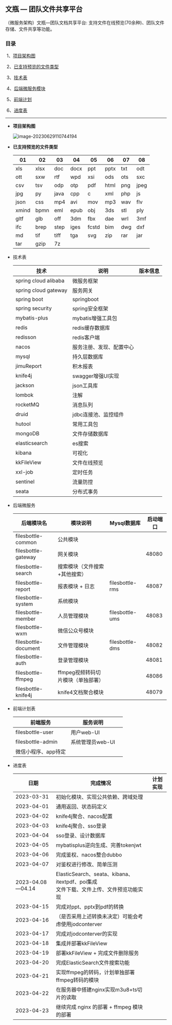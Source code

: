## 文瓶 — 团队文件共享平台

（微服务架构）文瓶—团队文档共享平台: 支持文件在线预览(70余种)、团队文件存储、文件共享等功能。



### 目录

​		1、[项目架构图](#index0)

​		2、[已支持预览的文件类型](#index1)

​		3、[技术表](#index2)

​		4、[后端微服务模块](#index3)

​		5、[前端计划](#index4)

​		6、[进度表](#index5)



---

- **<span id='index0'>项目架构图</span>**

  ![image-20230629110744194](https://travisnotes.oss-cn-shanghai.aliyuncs.com/mdpic/202306291107243.png)



- **<span id='index1'>已支持预览的文件类型</span>**

  | 01    | 02   | 03   | 04   | 05    | 06   | 07   | 08   |
  | ----- | ---- | ---- | ---- | ----- | ---- | ---- | ---- |
  | xls   | xlsx | doc  | docx | ppt   | pptx | txt  | odt  |
  | ott   | sxw  | rtf  | wpd  | xsi   | ods  | ots  | sxc  |
  | csv   | tsv  | odp  | otp  | pdf   | html | png  | jpeg |
  | jpg   | py   | java | cpp  | c     | xml  | php  | js   |
  | json  | css  | mp4  | avi  | mov   | mp3  | wav  | flv  |
  | xmind | bpmn | eml  | epub | obj   | 3ds  | stl  | ply  |
  | gltf  | glb  | off  | 3dm  | fbx   | dae  | wrl  | 3mf  |
  | ifc   | brep | step | iges | fcstd | bim  | dwg  | dxf  |
  | md    | tif  | tiff | tga  | svg   | zip  | rar  | jar  |
  | tar   | gzip | 7z   |      |       |      |      |      |



- <span id="index2">技术表</span>

  | 技术                 | 说明                     | 版本信息 |
  | -------------------- | ------------------------ | -------- |
  | spring cloud alibaba | 微服务框架               |          |
  | spring cloud gateway | 服务网关                 |          |
  | spring boot          | springboot               |          |
  | spring security      | spring安全框架           |          |
  | mybatis-plus         | mybatis增强工具包        |          |
  | redis                | redis缓存数据库          |          |
  | redisson             | redis客户端              |          |
  | nacos                | 服务注册、发现、配置中心 |          |
  | mysql                | 持久层数据库             |          |
  | jimuReport           | 积木报表                 |          |
  | knife4j              | swagger增强UI实现        |          |
  | jackson              | json工具库               |          |
  | lombok               | 注解                     |          |
  | rocketMQ             | 消息队列                 |          |
  | druid                | jdbc连接池、监控组件     |          |
  | hutool               | 常用工具包               |          |
  | mongoDB              | 文件存储数据库           |          |
  | elasticsearch        | es搜索                   |          |
  | kibana               | 可视化                   |          |
  | kkFileView           | 文件在线预览             |          |
  | xxl-job              | 定时任务                 |          |
  | sentinel             | 流量防控                 |          |
  | seata                | 分布式事务               |          |



- <span id="index3">后端微服务</span>

  | 后端模块名           | 模块说明                           | Mysql数据库     | 启动端口 |
  | -------------------- | ---------------------------------- | --------------- | -------- |
  | filesbottle-common   | 公共模块                           |                 |          |
  | filesbottle-gateway  | 网关模块                           |                 | 48080    |
  | filesbottle-search   | 搜索模块（文件搜索+其他搜索）      |                 |          |
  | filesbottle-report   | 报表模块 + 日志                    | filesbottle-rms | 48087    |
  | filesbottle-system   | 系统模块                           |                 |          |
  | filesbottle-member   | 人员管理模块                       | filesbottle-ums | 48083    |
  | filesbottle-wxm      | 微信公众号模块                     |                 |          |
  | filesbottle-document | 文件管理模块                       | filesbottle-dms | 48082    |
  | filesbottle-auth     | 登录管理模块                       |                 | 48081    |
  | filesbottle-ffmpeg   | ffmpeg视频转码切片模块（单独部署） |                 | 48086    |
  | filesbottle-knife4j  | knife4文档聚合模块                 |                 | 48079    |



- <span id="index4">前端计划表</span>

  | 前端服务            | 服务说明         |      |
  | ------------------- | ---------------- | ---- |
  | filesbottle-user    | 用户web-UI       |      |
  | filesbottle-admin   | 系统管理员web-UI |      |
  | 微信小程序、app待定 |                  |      |



- <span id="index5">进度表</span>

  | 日期             | 完成情况                                                     | 计划实现 |
  | ---------------- | ------------------------------------------------------------ | -------- |
  | 2023-03-31       | 初始化模块、实现公共依赖、跨域处理                           |          |
  | 2023-04-01       | 通用返回、状态码定义                                         |          |
  | 2023-04-02       | knife4j聚合、nacos配置                                       |          |
  | 2023-04-03       | knife4j聚合、sso登录                                         |          |
  | 2023-04-04       | sso登录、设计数据库                                          |          |
  | 2023-04-05       | mybatisplus逆向生成、完善tokenjwt                            |          |
  | 2023-04-06       | 完成鉴权、nacos整合dubbo                                     |          |
  | 2023-04-07       | 对鉴权进行修改、简单压测                                     |          |
  | 2023-04.08—04.14 | ElasticSearch、seata、kibana、itextpdf、poi集成<br />文件下载、文件上传、文件预览功能实现 |          |
  | 2023-04-15       | 完成对ppt、pptx到pdf的转换                                   |          |
  | 2023-04-16       | （是否采用上述转换未决定）可能会考虑使用jodconterver         |          |
  | 2023-04-17       | 完成对jodconterver的实现                                     |          |
  | 2023-04-18       | 集成并部署kkFileView                                         |          |
  | 2023-04-19       | 部署kkFileView + 完成文件删除服务                            |          |
  | 2023-04-20       | 完成ElasticSearch文件搜索功能                                |          |
  | 2023-04-21       | 实现ffmpeg的转码，计划单独部署ffmpeg转码的模块               |          |
  | 2023-04-22       | 在服务器中搭建nginx实现m3u8+ts切片的读取                     |          |
  | 2023-04-23       | 继续完成 nginx 的部署 + ffmpeg 模块的部署                    |          |

